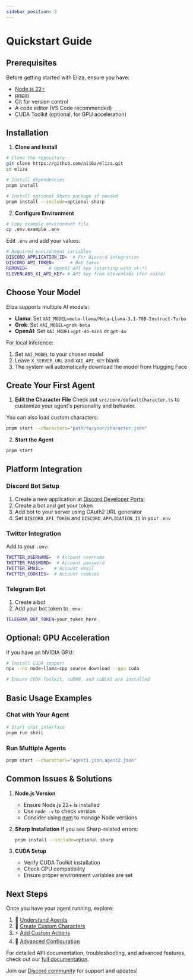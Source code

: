 ```yaml
---
sidebar_position: 2
---
```


# Quickstart Guide

## Prerequisites

Before getting started with Eliza, ensure you have:

- [Node.js 22+](https://docs.npmjs.com/downloading-and-installing-node-js-and-npm)
- [pnpm](https://pnpm.io/installation)
- Git for version control
- A code editor (VS Code recommended)
- CUDA Toolkit (optional, for GPU acceleration)

## Installation

1. **Clone and Install**
```bash
# Clone the repository
git clone https://github.com/ai16z/eliza.git
cd eliza

# Install dependencies
pnpm install

# Install optional Sharp package if needed
pnpm install --include=optional sharp
```

2. **Configure Environment**
```bash
# Copy example environment file
cp .env.example .env
```

Edit `.env` and add your values:
```bash
# Required environment variables
DISCORD_APPLICATION_ID=  # For Discord integration
DISCORD_API_TOKEN=      # Bot token
REMOVED=        # OpenAI API key (starting with sk-*)
ELEVENLABS_XI_API_KEY= # API key from elevenlabs (for voice)
```

## Choose Your Model

Eliza supports multiple AI models:

- **Llama**: Set `XAI_MODEL=meta-llama/Meta-Llama-3.1-70B-Instruct-Turbo`
- **Grok**: Set `XAI_MODEL=grok-beta`
- **OpenAI**: Set `XAI_MODEL=gpt-4o-mini` or `gpt-4o`

For local inference:
1. Set `XAI_MODEL` to your chosen model
2. Leave `X_SERVER_URL` and `XAI_API_KEY` blank
3. The system will automatically download the model from Hugging Face

## Create Your First Agent

1. **Edit the Character File**
Check out `src/core/defaultCharacter.ts` to customize your agent's personality and behavior.

You can also load custom characters:
```bash
pnpm start --characters="path/to/your/character.json"
```

2. **Start the Agent**
```bash
pnpm start
```

## Platform Integration

### Discord Bot Setup
1. Create a new application at [Discord Developer Portal](https://discord.com/developers/applications)
2. Create a bot and get your token
3. Add bot to your server using OAuth2 URL generator
4. Set `DISCORD_API_TOKEN` and `DISCORD_APPLICATION_ID` in your `.env`

### Twitter Integration
Add to your `.env`:
```bash
TWITTER_USERNAME=  # Account username
TWITTER_PASSWORD=  # Account password
TWITTER_EMAIL=    # Account email
TWITTER_COOKIES=  # Account cookies
```

### Telegram Bot
1. Create a bot
2. Add your bot token to `.env`:
```bash
TELEGRAM_BOT_TOKEN=your_token_here
```

## Optional: GPU Acceleration

If you have an NVIDIA GPU:

```bash
# Install CUDA support
npx --no node-llama-cpp source download --gpu cuda

# Ensure CUDA Toolkit, cuDNN, and cuBLAS are installed
```

## Basic Usage Examples

### Chat with Your Agent
```bash
# Start chat interface
pnpm run shell
```

### Run Multiple Agents
```bash
pnpm start --characters="agent1.json,agent2.json"
```

## Common Issues & Solutions

1. **Node.js Version**
   - Ensure Node.js 22+ is installed
   - Use `node -v` to check version
   - Consider using [nvm](https://github.com/nvm-sh/nvm) to manage Node versions

2. **Sharp Installation**
   If you see Sharp-related errors:
   ```bash
   pnpm install --include=optional sharp
   ```

3. **CUDA Setup**
   - Verify CUDA Toolkit installation
   - Check GPU compatibility
   - Ensure proper environment variables are set

## Next Steps

Once you have your agent running, explore:

1. 🤖 [Understand Agents](./core/agents.md)
2. 📝 [Create Custom Characters](./core/characterfile.md)
3. ⚡ [Add Custom Actions](./core/actions.md)
4. 🔧 [Advanced Configuration](./guides/configuration.md)

For detailed API documentation, troubleshooting, and advanced features, check out our [full documentation](https://ai16z.github.io/eliza/).

Join our [Discord community](https://discord.gg/ai16z) for support and updates!

